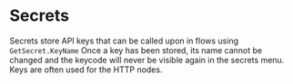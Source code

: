 # Secrets

Secrets store API keys that can be called upon in flows using `GetSecret.KeyName` Once a key has been stored, its name cannot be changed and the keycode will never be visible again in the secrets menu. Keys are often used for the HTTP nodes.
